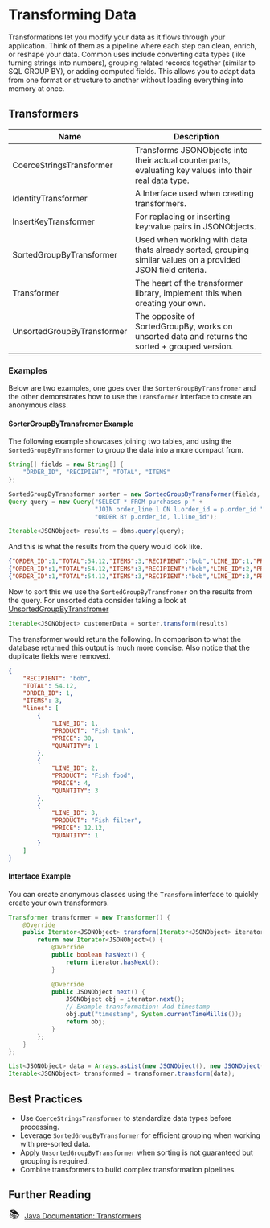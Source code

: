 # Transforming Data

Transformations let you modify your data as it flows through your application. Think of them as a pipeline where each step can clean, enrich, or reshape your data. Common uses include converting data types (like turning strings into numbers), grouping related records together (similar to SQL GROUP BY), or adding computed fields. This allows you to adapt data from one format or structure to another without loading everything into memory at once.

## Transformers

| Name                       | Description                                                                                                  |
| -------------------------- | ------------------------------------------------------------------------------------------------------------ |
| CoerceStringsTransformer   | Transforms JSONObjects into their actual counterparts, evaluating key values into their real data type.      |
| IdentityTransformer        | A Interface used when creating transformers.                                                                 |
| InsertKeyTransformer       | For replacing or inserting key:value pairs in JSONObjects.                                                   |
| SortedGroupByTransformer   | Used when working with data thats already sorted, grouping similar values on a provided JSON field criteria. |
| Transformer                | The heart of the transformer library, implement this when creating your own.                                 |
| UnsortedGroupByTransformer | The opposite of SortedGroupBy, works on unsorted data and returns the sorted + grouped version.              |

### Examples

Below are two examples, one goes over the `SorterGroupByTransfromer` and the other demonstrates how to use the `Transformer` interface to create an anonymous class.

#### SorterGroupByTransfromer Example

The following example showcases joining two tables, and using the `SortedGroupByTransformer` to group the data into a more compact from.

```java
String[] fields = new String[] {
    "ORDER_ID", "RECIPIENT", "TOTAL", "ITEMS"
};

SortedGroupByTransformer sorter = new SortedGroupByTransformer(fields, "lines");
Query query = new Query("SELECT * FROM purchases p " +
                        "JOIN order_line l ON l.order_id = p.order_id " +
                        "ORDER BY p.order_id, l.line_id");

Iterable<JSONObject> results = dbms.query(query);

```

And this is what the results from the query would look like.

```json
{"ORDER_ID":1,"TOTAL":54.12,"ITEMS":3,"RECIPIENT":"bob","LINE_ID":1,"PRODUCT":"Fish tank","PRICE":30.00,"QUANTITY":1},
{"ORDER_ID":1,"TOTAL":54.12,"ITEMS":3,"RECIPIENT":"bob","LINE_ID":2,"PRODUCT":"Fish food","PRICE":4.00,"QUANTITY":3},
{"ORDER_ID":1,"TOTAL":54.12,"ITEMS":3,"RECIPIENT":"bob","LINE_ID":3,"PRODUCT":"Fish filter","PRICE":12.12,"QUANTITY":1}
```

Now to sort this we use the `SortedGroupByTransfromer` on the results from the query. For unsorted data consider taking a look at [UnsortedGroupByTransfromer](https://docs.invirgance.com/javadocs/convirgance/latest/com/invirgance/convirgance/transform/UnsortedGroupByTransformer.html)

```java
Iterable<JSONObject> customerData = sorter.transform(results)
```

The transformer would return the following. In comparison to what the database returned this output is much more concise. Also notice that the duplicate fields were removed.

```json
{
	"RECIPIENT": "bob",
	"TOTAL": 54.12,
	"ORDER_ID": 1,
	"ITEMS": 3,
	"lines": [
		{
			"LINE_ID": 1,
			"PRODUCT": "Fish tank",
			"PRICE": 30,
			"QUANTITY": 1
		},
		{
			"LINE_ID": 2,
			"PRODUCT": "Fish food",
			"PRICE": 4,
			"QUANTITY": 3
		},
		{
			"LINE_ID": 3,
			"PRODUCT": "Fish filter",
			"PRICE": 12.12,
			"QUANTITY": 1
		}
	]
}
```

#### Interface Example

You can create anonymous classes using the `Transform` interface to quickly create your own transformers.

```java
Transformer transformer = new Transformer() {
    @Override
    public Iterator<JSONObject> transform(Iterator<JSONObject> iterator) {
        return new Iterator<JSONObject>() {
            @Override
            public boolean hasNext() {
                return iterator.hasNext();
            }

            @Override
            public JSONObject next() {
                JSONObject obj = iterator.next();
                // Example transformation: Add timestamp
                obj.put("timestamp", System.currentTimeMillis());
                return obj;
            }
        };
    }
};

List<JSONObject> data = Arrays.asList(new JSONObject(), new JSONObject());
Iterable<JSONObject> transformed = transformer.transform(data);
```

## Best Practices

- Use `CoerceStringsTransformer` to standardize data types before processing.
- Leverage `SortedGroupByTransformer` for efficient grouping when working with pre-sorted data.
- Apply `UnsortedGroupByTransformer` when sorting is not guaranteed but grouping is required.
- Combine transformers to build complex transformation pipelines.

## Further Reading

<div style="display: flex; align-items: center; gap: 8px; margin-bottom: 16px">
  <span style="display: flex; align-items: center; justify-content: center;font-size:20px; width: 24px; height: 24px">📚</span>
  <a href="https://docs.invirgance.com/javadocs/convirgance/latest/com/invirgance/convirgance/transform/package-summary.html">Java Documentation: Transformers</a>
</div>
